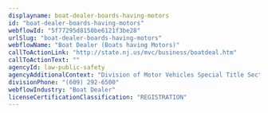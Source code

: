 ```yaml
---
displayname: boat-dealer-boards-having-motors
id: "boat-dealer-boards-having-motors"
webflowId: "5f77295d8150be6121f3be28"
urlSlug: "boat-dealer-boards-having-motors"
webflowName: "Boat Dealer (Boats having Motors)"
callToActionLink: "http://state.nj.us/mvc/business/boatdeal.htm"
callToActionText: ""
agencyId: law-public-safety
agencyAdditionalContext: "Division of Motor Vehicles Special Title Section"
divisionPhone: "(609) 292-6500"
webflowIndustry: "Boat Dealer"
licenseCertificationClassification: "REGISTRATION"
---
```


